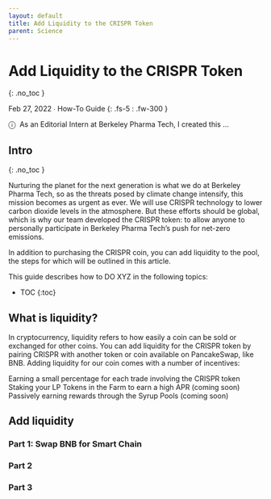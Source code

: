 ```yaml
---
layout: default
title: Add Liquidity to the CRISPR Token
parent: Science
---
```


# Add Liquidity to the CRISPR Token
{: .no_toc }

Feb 27, 2022 ∙ How-To Guide
{: .fs-5 : .fw-300 }

<span class="icon">&#9432;</span>&nbsp;&nbsp;As an Editorial Intern at Berkeley Pharma Tech, I created this ...

## Intro
{: .no_toc }

Nurturing the planet for the next generation is what we do at Berkeley Pharma Tech, so as the threats posed by climate change intensify, this mission becomes as urgent as ever. We will use CRISPR technology to lower carbon dioxide levels in the atmosphere. But these efforts should be global, which is why our team developed the CRISPR token: to allow anyone to personally participate in Berkeley Pharma Tech’s push for net-zero emissions.

In addition to purchasing the CRISPR coin, you can add liquidity to the pool, the steps for which will be outlined in this article.

This guide describes how to DO XYZ in the following topics:

- TOC
{:toc} 

## What is liquidity?

In cryptocurrency, liquidity refers to how easily a coin can be sold or exchanged for other coins. You can add liquidity for the CRISPR token by pairing CRISPR with another token or coin available on PancakeSwap, like BNB. Adding liquidity for our coin comes with a number of incentives:

Earning a small percentage for each trade involving the CRISPR token
Staking your LP Tokens in the Farm to earn a high APR (coming soon)
Passively earning rewards through the Syrup Pools (coming soon)

## Add liquidity 

### Part 1: Swap BNB for Smart Chain

### Part 2

### Part 3

